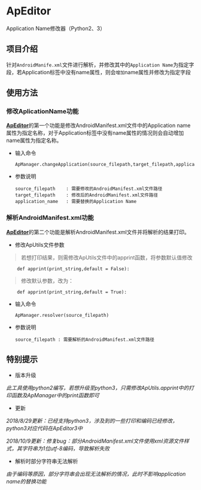 # ApEditor

Application Name修改器（Python2、3）

## 项目介绍

针对`AndroidManife.xml`文件进行解析，并修改其中的`Application Name`为指定字段，若Application标签中没有name属性，则会`增加`name属性并修改为指定字段

## 使用方法

### 修改AplicationName功能

[**ApEditor**](https://github.com/WMHbear/ApEditor)的第一个功能是修改AndroidManifest.xml文件中的Application name属性为指定名称，对于Application标签中没有name属性的情况则会自动增加name属性为指定名称。

* 输入命令

    ```
    ApManager.changeApplication(source_filepath,target_filepath,application_name)  
    ```
    
* 参数说明

    ```
    source_filepath    : 需要修改的AndroidManifest.xml文件路径
    target_filepath    : 修改后的AndroidManifest.xml文件路径
    application_name   : 需要替换的Application Name
    ```
    
### 解析AndroidManifest.xml功能

[**ApEditor**](https://github.com/WMHbear/ApEditor)的第二个功能是解析AndroidManifest.xml文件并将解析的结果打印。

* 修改ApUtils文件参数

>若想打印结果，则需修改ApUtils文件中的apprint函数，将参数默认值修改

```
    def apprint(print_string,default = False):
```
   
>修改默认参数，改为：
  
 
```
    def apprint(print_string,default = True):
```

* 输入命令

    ```
    ApManager.resolver(source_filepath)
    ```
   
 * 参数说明
 
     ```
     source_filepath : 需要解析的AndroidManifest.xml文件路径
     ```
 
## 特别提示

* 版本升级

*此工具使用python2编写，若想升级至python3，只需修改ApUtils.apprint中的打印函数及ApManager中的print函数即可*

* 更新

*2018/8/29更新：已经支持python3，涉及到的一些打印和编码已经修改，python3对应代码在ApEditor3中*

*2018/10/9更新：修复bug：部分AndroidManifest.xml文件使用xml资源文件样式，其字符串为1位utf-8编码，导致解析失败*

* 解析时部分字符串无法解析

*由于编码等原因，部分字符串会出现无法解析的情况，此时不影响application name的替换功能*


